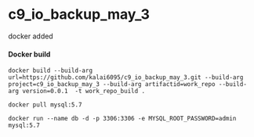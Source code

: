 # c9_io_backup_may_3
docker added


#### Docker build
`docker build --build-arg url=https://github.com/kalai6095/c9_io_backup_may_3.git --build-arg project=c9_io_backup_may_3 --build-arg artifactid=work_repo --build-arg version=0.0.1  -t work_repo_build .`

`docker pull mysql:5.7`

`docker run --name db -d -p 3306:3306 -e MYSQL_ROOT_PASSWORD=admin mysql:5.7`
